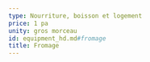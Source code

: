 ```yaml
---
type: Nourriture, boisson et logement
price: 1 pa
unity: gros morceau
id: equipment_hd.md#fromage
title: Fromage
---
```


